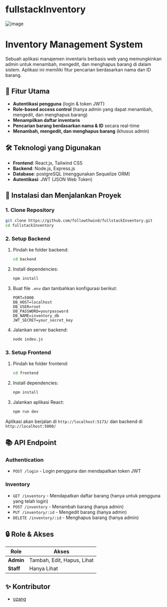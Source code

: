 # fullstackInventory
![image](https://github.com/user-attachments/assets/1b95483d-ada6-41b7-9f9c-246943a58f71)


# Inventory Management System

Sebuah aplikasi manajemen inventaris berbasis web yang memungkinkan admin untuk menambah, mengedit, dan menghapus barang di dalam sistem. Aplikasi ini memiliki fitur pencarian berdasarkan nama dan ID barang.

## 📌 Fitur Utama
- **Autentikasi pengguna** (login & token JWT)
- **Role-based access control** (hanya admin yang dapat menambah, mengedit, dan menghapus barang)
- **Menampilkan daftar inventaris**
- **Pencarian barang berdasarkan nama & ID** secara real-time
- **Menambah, mengedit, dan menghapus barang** (khusus admin)

## 🛠️ Teknologi yang Digunakan
- **Frontend**: React.js, Tailwind CSS
- **Backend**: Node.js, Express.js
- **Database**: postgreSQL (menggunakan Sequelize ORM)
- **Autentikasi**: JWT (JSON Web Token)

## 🚀 Instalasi dan Menjalankan Proyek

### 1. Clone Repository
```bash
git clone https://github.com/followthwind/fullstackInventory.git
cd fullstackInventory
```

### 2. Setup Backend
1. Pindah ke folder backend:
   ```bash
   cd backend
   ```
2. Install dependencies:
   ```bash
   npm install
   ```
3. Buat file `.env` dan tambahkan konfigurasi berikut:
   ```env
   PORT=5000
   DB_HOST=localhost
   DB_USER=root
   DB_PASSWORD=yourpassword
   DB_NAME=inventory_db
   JWT_SECRET=your_secret_key
   ```
4. Jalankan server backend:
   ```bash
   node index.js
   ```

### 3. Setup Frontend
1. Pindah ke folder frontend:
   ```bash
   cd frontend
   ```
2. Install dependencies:
   ```bash
   npm install
   ```
3. Jalankan aplikasi React:
   ```bash
   npm run dev
   ```

Aplikasi akan berjalan di `http://localhost:5173/` dan backend di `http://localhost:5000/`

## 📚 API Endpoint
### **Authentication**
- `POST /login` - Login pengguna dan mendapatkan token JWT

### **Inventory**
- `GET /inventory` - Mendapatkan daftar barang (hanya untuk pengguna yang telah login)
- `POST /inventory` - Menambah barang (hanya admin)
- `PUT /inventory/:id` - Mengedit barang (hanya admin)
- `DELETE /inventory/:id` - Menghapus barang (hanya admin)

## 🔒 Role & Akses
| Role  | Akses |
|--------|-------|
| **Admin** | Tambah, Edit, Hapus, Lihat |
| **Staff** | Hanya Lihat |

## ✨ Kontributor
- [ozang](https://github.com/followthwind)


